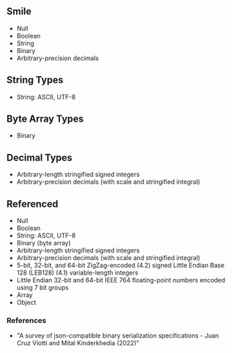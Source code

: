 ## Smile

* Null
* Boolean
* String
* Binary
* Arbitrary-precision decimals

## String Types

* String: ASCII, UTF-8

## Byte Array Types

* Binary

## Decimal Types

* Arbitrary-length stringified signed integers
* Arbitrary-precision decimals (with scale and stringified integral)

## Referenced

* Null
* Boolean
* String: ASCII, UTF-8
* Binary (byte array)
* Arbitrary-length stringified signed integers
* Arbitrary-precision decimals (with scale and stringified integral)
* 5-bit, 32-bit, and 64-bit ZigZag-encoded (4.2) signed Little Endian Base 128 (LEB128) (4.1) variable-length integers
* Little Endian 32-bit and 64-bit IEEE 764 floating-point numbers encoded using 7 bit groups
* Array
* Object

### References

* "A survey of json-compatible binary serialization specifications - Juan Cruz Viotti and Mital Kinderkhedia (2022)"
